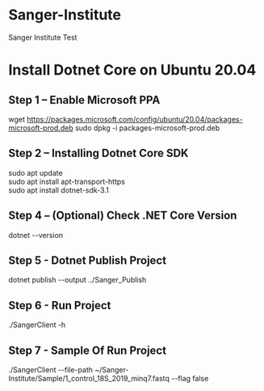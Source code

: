 # Sanger-Institute
Sanger Institute Test

# Install Dotnet Core on Ubuntu 20.04
## Step 1 – Enable Microsoft PPA
wget https://packages.microsoft.com/config/ubuntu/20.04/packages-microsoft-prod.deb 
sudo dpkg -i packages-microsoft-prod.deb 
## Step 2 – Installing Dotnet Core SDK
sudo apt update  
sudo apt install apt-transport-https  
sudo apt install dotnet-sdk-3.1  
## Step 4 – (Optional) Check .NET Core Version
dotnet --version
## Step 5 - Dotnet Publish Project
dotnet publish --output ../Sanger_Publish
## Step 6 - Run Project 
./SangerClient -h 
## Step 7 - Sample Of Run Project
 ./SangerClient --file-path ~/Sanger-Institute/Sample/1_control_18S_2019_minq7.fastq --flag false


